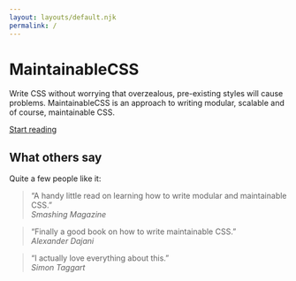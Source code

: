 ```yaml
---
layout: layouts/default.njk
permalink: /
---
```


# MaintainableCSS

Write CSS without worrying that overzealous, pre-existing styles will cause problems. MaintainableCSS is an approach to writing modular, scalable and of course, maintainable CSS.

<div><a class="primaryLinkButton" href="/chapters/introduction/">Start reading</a></div>

## What others say

Quite a few people like it:

> &ldquo;A handy little read on learning how to write modular and maintainable CSS.&rdquo;
<br><cite>Smashing Magazine</cite>

> &ldquo;Finally a good book on how to write maintainable CSS.&rdquo;
<br><cite>Alexander Dajani</cite>

> &ldquo;I actually love everything about this.&rdquo;
<br><cite>Simon Taggart</cite>